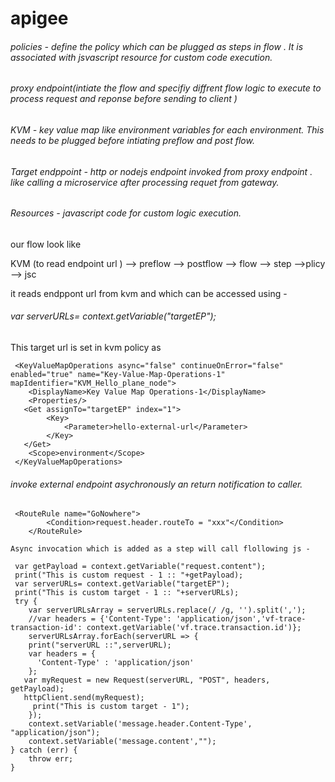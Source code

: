 # apigee
###### policies - define the policy which can be plugged as steps in flow . It is associated with jsvascript resource for custom code execution.
###### proxy endpoint(intiate the flow and specifiy diffrent flow logic to execute to process request and reponse before sending to client )
###### KVM - key value map like environment variables for each environment. This needs to be plugged before intiating preflow and post flow.
###### Target endppoint - http or nodejs endpoint invoked from proxy endpoint . like calling a microservice after processing requet from gateway.
###### Resources - javascript code for custom logic execution.

our flow look like 

KVM (to read endpoint url ) --> preflow --> postflow --> flow --> step -->plicy --> jsc

it reads endppont url from kvm and which can be accessed using - 
######  var serverURLs= context.getVariable("targetEP");

This target url is set in kvm policy as 
```
 <KeyValueMapOperations async="false" continueOnError="false" enabled="true" name="Key-Value-Map-Operations-1" mapIdentifier="KVM_Hello_plane_node">
    <DisplayName>Key Value Map Operations-1</DisplayName>
    <Properties/>
   <Get assignTo="targetEP" index="1">
        <Key>
            <Parameter>hello-external-url</Parameter>
        </Key>
   </Get>
    <Scope>environment</Scope>
 </KeyValueMapOperations>
```

###### invoke external endpoint asychronously an return notification to caller.
```
 <RouteRule name="GoNowhere">
        <Condition>request.header.routeTo = "xxx"</Condition>
    </RouteRule>
```    
    Async invocation which is added as a step will call flollowing js -
```
 var getPayload = context.getVariable("request.content");
 print("This is custom request - 1 :: "+getPayload);
 var serverURLs= context.getVariable("targetEP");
 print("This is custom target - 1 :: "+serverURLs);
 try {
	var serverURLsArray = serverURLs.replace(/ /g, '').split(',');
    //var headers = {'Content-Type': 'application/json','vf-trace-transaction-id': context.getVariable('vf.trace.transaction.id')};
	serverURLsArray.forEach(serverURL => {
	print("serverURL ::",serverURL);
	var headers = {
      'Content-Type' : 'application/json'
    };
   var myRequest = new Request(serverURL, "POST", headers, getPayload);
   httpClient.send(myRequest);
	 print("This is custom target - 1");
	});
	context.setVariable('message.header.Content-Type', "application/json");
    context.setVariable('message.content',"");
} catch (err) {
    throw err;
}
```
